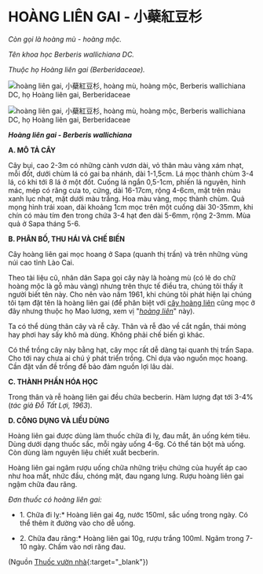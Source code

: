 # HOÀNG LIÊN GAI - 小蘗紅豆杉

*Còn gọi là hoàng mù - hoàng mộc.*

*Tên khoa học Berberis wallichiana DC.*

*Thuộc họ Hoàng liên gai (Berberidaceae).*

![hoàng liên gai, 小蘗紅豆杉, hoàng mù, hoàng mộc, Berberis wallichiana DC, họ Hoàng liên gai, Berberidaceae](/imgs/caythuoc/dtl/hoang-lien-gai.jpg)

![hoàng liên gai, 小蘗紅豆杉, hoàng mù, hoàng mộc, Berberis wallichiana DC, họ Hoàng liên gai, Berberidaceae](/imgs/caythuoc/dtl/hoang-lien-gai-2.jpg)

***Hoàng liên gai - Berberis wallichiana***

**A. MÔ TẢ CÂY**

Cây bụi, cao 2-3m có những cành vươn dài, vỏ thân màu vàng xám nhạt, mỗi đốt, dưới chùm lá có gai ba nhánh, dài 1-1,5cm. Lá mọc thành chùm 3-4 lá, có khi tới 8 lá ở một đốt. Cuống lá ngắn 0,5-1cm, phiến lá nguyên, hình mác, mép có răng cưa to, cứng, dài 16-17cm, rộng 4-6cm, mặt trên màu xanh lục nhạt, mặt dưới màu trắng. Hoa màu vàng, mọc thành chùm. Quả mọng hình trái xoan, dài khoảng 1cm mọc trên một cuống dài 30-35mm, khi chín có màu tím đen trong chứa 3-4 hạt đen dài 5-6mm, rộng 2-3mm. Mùa quả ở Sapa tháng 5-6.

**B. PHÂN BỐ, THU HÁI VÀ CHẾ BIẾN**

Cây hoàng liên gai mọc hoang ở Sapa (quanh thị trấn) và trên những vùng núi cao tỉnh Lào Cai.

Theo tài liệu cũ, nhân dân Sapa gọi cây này là hoàng mù (có lẽ do chữ hoàng mộc là gỗ màu vàng) nhưng trên thực tế điều tra, chúng tôi thấy ít người biết tên này. Cho nên vào năm 1961, khi chúng tôi phát hiện lại chúng tôi tạm đặt tên là hoàng liên gai (để phân biệt với [cây hoàng liên](/nhung-cay-thuoc-va-vi-thuoc-viet-nam/ket-qua-tra-cuu/hoang-lien) cũng mọc ở đây nhưng thuộc họ Mao lương, xem vị "*[hoàng liên](/nhung-cay-thuoc-va-vi-thuoc-viet-nam/ket-qua-tra-cuu/hoang-lien)*" này).

Ta có thể dùng thân cây và rễ cây. Thân và rễ đào về cắt ngắn, thái mỏng hay phơi hay sấy khô mà dùng. Không phải chế biến gì khác.

Có thể trồng cây này bằng hạt, cây mọc rất dễ dàng tại quanh thị trấn Sapa. Cho tới nay chưa ai chú ý phát triển trồng. Chỉ dựa vào nguồn mọc hoang. Cần đặt vấn đề trồng để bảo đảm nguồn lợi lâu dài.

**C. THÀNH PHẦN HÓA HỌC**

Trong thân và rễ hoàng liên gai đều chứa becberin. Hàm lượng đạt tới 3-4% (*tác giả Đỗ Tất Lợi, 1963*).

**D. CÔNG DỤNG VÀ LIỀU DÙNG**

Hoàng liên gai được dùng làm thuốc chữa đi lỵ, đau mắt, ăn uống kém tiêu. Dùng dưới dạng thuốc sắc, mỗi ngày uống 4-6g. Có thể tán bột mà uống. Còn dùng làm nguyên liệu chiết xuất becberin.

Hoàng liên gai ngâm rượu uống chữa những triệu chứng của huyết áp cao như hoa mắt, nhức đầu, chóng mặt, đau ngang lưng. Rượu hoàng liên gai ngậm chữa đau răng.

*Đơn thuốc có hoàng liên gai:*

* 1\. Chữa đi lỵ:* Hoàng liên gai 4g, nước 150ml, sắc uống trong ngày. Có thể thêm ít đường vào cho dễ uống.

* 2\. Chữa đau răng:* Hoàng liên gai 10g, rượu trắng 100ml. Ngâm trong 7-10 ngày. Chấm vào nơi răng đau.


(Nguồn [Thuốc vườn nhà](http://thuocvuonnha.com){:target="_blank"})